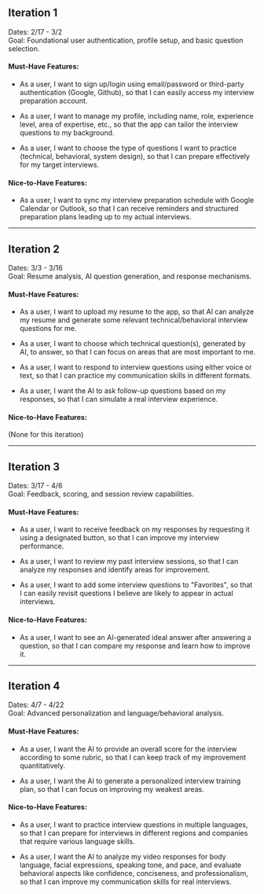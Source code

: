## Iteration 1
Dates: 2/17 - 3/2\
Goal: Foundational user authentication, profile setup, and basic question selection.

#### Must-Have Features:

-   As a user, I want to sign up/login using email/password or third-party authentication (Google, Github), so that I can easily access my interview preparation account.

-   As a user, I want to manage my profile, including name, role, experience level, area of expertise, etc., so that the app can tailor the interview questions to my background.

-   As a user, I want to choose the type of questions I want to practice (technical, behavioral, system design), so that I can prepare effectively for my target interviews.

#### Nice-to-Have Features:

-   As a user, I want to sync my interview preparation schedule with Google Calendar or Outlook, so that I can receive reminders and structured preparation plans leading up to my actual interviews.

* * * * *

## Iteration 2
Dates: 3/3 - 3/16\
Goal: Resume analysis, AI question generation, and response mechanisms.

#### Must-Have Features:

-   As a user, I want to upload my resume to the app, so that AI can analyze my resume and generate some relevant technical/behavioral interview questions for me.

-   As a user, I want to choose which technical question(s), generated by AI, to answer, so that I can focus on areas that are most important to me.

-   As a user, I want to respond to interview questions using either voice or text, so that I can practice my communication skills in different formats.

-   As a user, I want the AI to ask follow-up questions based on my responses, so that I can simulate a real interview experience.

#### Nice-to-Have Features:
(None for this iteration)

* * * * *

## Iteration 3
Dates: 3/17 - 4/6\
Goal: Feedback, scoring, and session review capabilities.

#### Must-Have Features:

-   As a user, I want to receive feedback on my responses by requesting it using a designated button, so that I can improve my interview performance.

-   As a user, I want to review my past interview sessions, so that I can analyze my responses and identify areas for improvement.

-   As a user, I want to add some interview questions to "Favorites", so that I can easily revisit questions I believe are likely to appear in actual interviews.

#### Nice-to-Have Features:

-   As a user, I want to see an AI-generated ideal answer after answering a question, so that I can compare my response and learn how to improve it.

* * * * *

## Iteration 4
Dates: 4/7 - 4/22\
Goal: Advanced personalization and language/behavioral analysis.

#### Must-Have Features:

-   As a user, I want the AI to provide an overall score for the interview according to some rubric, so that I can keep track of my improvement quantitatively.

-   As a user, I want the AI to generate a personalized interview training plan, so that I can focus on improving my weakest areas.

#### Nice-to-Have Features:

-   As a user, I want to practice interview questions in multiple languages, so that I can prepare for interviews in different regions and companies that require various language skills.

-   As a user, I want the AI to analyze my video responses for body language, facial expressions, speaking tone, and pace, and evaluate behavioral aspects like confidence, conciseness, and professionalism, so that I can improve my communication skills for real interviews.